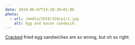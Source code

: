 ```yaml
---
date: 2019-06-07T14:20:39+01:00
photo:
  - url: /media/2019/158/p1/1.jpg
    alt: Egg and bacon sandwich.
---
```


[Cracked](https://www.instagram.com/crackedbrighton/) fried egg sandwiches are so wrong, but oh so right.
